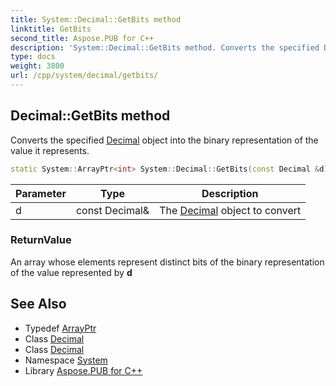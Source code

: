 ```yaml
---
title: System::Decimal::GetBits method
linktitle: GetBits
second_title: Aspose.PUB for C++
description: 'System::Decimal::GetBits method. Converts the specified Decimal object into the binary representation of the value it represents in C++.'
type: docs
weight: 3800
url: /cpp/system/decimal/getbits/
---
```

## Decimal::GetBits method


Converts the specified [Decimal](../) object into the binary representation of the value it represents.

```cpp
static System::ArrayPtr<int> System::Decimal::GetBits(const Decimal &d)
```


| Parameter | Type | Description |
| --- | --- | --- |
| d | const Decimal\& | The [Decimal](../) object to convert |

### ReturnValue

An array whose elements represent distinct bits of the binary representation of the value represented by **d**

## See Also

* Typedef [ArrayPtr](../../arrayptr/)
* Class [Decimal](../)
* Class [Decimal](../)
* Namespace [System](../../)
* Library [Aspose.PUB for C++](../../../)
